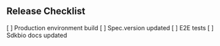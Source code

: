 ## Release Checklist

[ ] Production environment build
[ ] Spec.version updated
[ ] E2E tests
[ ] Sdkbio docs updated